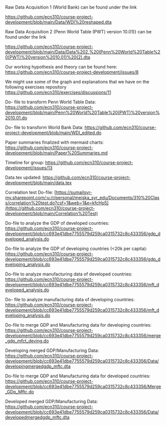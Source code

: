 Raw Data Acquisition 1 (World Bank) can be found under the link

https://github.com/ecn310/course-project-development/blob/main/Data/WDI%20reshaped.dta

Raw Data Acquisition 2 (Penn World Table (PWT) version 10.01)} can be found under the link

https://github.com/ecn310/course-project-development/blob/main/Data/Data%202.%20(Penn%20World%20Table%20(PWT)%20version%2010.01)%20(2).dta

Our working hypothesis and theory can be found here: https://github.com/ecn310/course-project-development/issues/8

We might use some of the graph and explanations that we have on the following exercises repository https://github.com/ecn310/exercises/discussions/11

Do- file to transform Penn World Table Data: https://github.com/ecn310/course-project-development/blob/main/Penn%20World%20Table%20(PWT)%20version%2010.01.do

Do- file to transform World Bank Data: https://github.com/ecn310/course-project-development/blob/main/WDI_edited.do

Paper summaries finalized with mermaid charts: https://github.com/ecn310/course-project-development/blob/main/Paper%20Summaries.md

Timeline for group: https://github.com/ecn310/course-project-development/issues/13

Data.tex updated: https://github.com/ecn310/course-project-development/blob/main/data.tex

Correlation test Do-file: [https://sumailsyr-my.sharepoint.com/:u:/r/personal/meiska_syr_edu/Documents/310%20Class/correlation%20test.do?csf=1&web=1&e=kfcHp5](https://github.com/ecn310/course-project-development/blob/main/Correlation%20Test)

Do-file to analyze the GDP of developed countries: https://github.com/ecn310/course-project-development/blob/cc693e41dbe7755579d259ca0315732c8c433356/gdp_developed_analysis.do

Do-file to analyze the GDP of developing countries (<20k per capita): https://github.com/ecn310/course-project-development/blob/cc693e41dbe7755579d259ca0315732c8c433356/gdp_developing_analysis.do

Do-file to analyze manufacturing data of developed countries: https://github.com/ecn310/course-project-development/blob/cc693e41dbe7755579d259ca0315732c8c433356/mft_developed_analysis.do

Do- file to analyze manufacturing data of developing countries: https://github.com/ecn310/course-project-development/blob/cc693e41dbe7755579d259ca0315732c8c433356/mft_developing_analysis.do

Do-file to merge GDP and Manufacturing data for developing countries: https://github.com/ecn310/course-project-development/blob/cc693e41dbe7755579d259ca0315732c8c433356/merge_gdp_mfct_deving.do

Developing merged GDP/Manufacturing Data: https://github.com/ecn310/course-project-development/blob/cc693e41dbe7755579d259ca0315732c8c433356/Data/developingmergedgdp_mftc.dta

Do-file to merge GDP and Manufacturing data for developed countries: https://github.com/ecn310/course-project-development/blob/cc693e41dbe7755579d259ca0315732c8c433356/Merge_GDp_Mftc.do

Developed merged GDP/Manufacturing Data: https://github.com/ecn310/course-project-development/blob/cc693e41dbe7755579d259ca0315732c8c433356/Data/developedmergedgdp_mftc.dta
